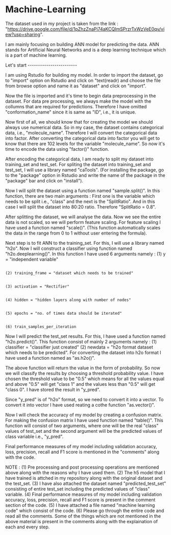 # Machine-Learning

The dataset used in my project is taken from the link : "https://drive.google.com/file/d/1pZhzZnaPi74aKCQImSPrzrTxWzVeE0qv/view?usp=sharing".

I am mainly focusing on building ANN model for predicting the data. ANN stands for Artificial Neural Networks and is a deep learning technique which is a part of machine learning. 

Let's start ------------------------

I am using Rstudio for building my model. In order to import the dataset, go to "import" option on Rstudio and click on "text(readr) and choose the file from browse option and name it as "dataset" and click on "import".

Now the file is imported and it's time to begin data preprocessing in the dataset. For data pre processing, we always make the model with the collumns that are required for predictions. Therefore I have omitted "conformation_name" since it is same as "ID", i.e., it is unique.

Now first of all, we should know that for creating the model we should always use numerical data. So in my case, the dataset contains categorical data, i.e., "molecule_name". Therefore I will convert the categorical data into factor. After converting the categorical data into factor you will get to know that there are 102 levels for the variable "molecule_name". So now it's time to encode the data using "factor()" function.

After encoding the categorical data, I am ready to split my dataset into training_set and test_set. For spliting the dataset into training_set and test_set, I will use a library named "caTools". (For installing the package, go to the "package" option in Rstudio and write the name of the package in the "package" bar and click on "install"). 

Now I will split the dataset using a function named "sample.split()". In this function, there are two main arguments : First one is the variable which needs to be split i.e., "class" and the next is the "SplitRatio". And in this case I will split the dataset into 80:20 ratio. Therefore "SplitRatio = 0.8".

After splitting the dataset, we will analyse the data. Now we see the entire data is not scaled, so we will perform feature scaling. For feature scaling I have used a function named "scale()". (This function automatically scales the data in the range from 0 to 1 without user entering the formula).

Next step is to fit ANN to the training_set. For this, I will use a library named "h2o". Now I will construct a classifier using function named "h2o.deeplearning()". In this function I have used 6 arguments namely  :  (1) y = "independent variable"

                                                                                (2) training_frame = "dataset which needs to be trained"
                                                                                
                                                                                (3) activation = "Rectifier"
                                                                                
                                                                                (4) hidden = "hidden layers along with number of nodes"
                                                                                
                                                                                (5) epochs = "no. of times data should be iterated"
                                                                                
                                                                                (6) train_samples_per_iteration

Now I will predict the test_set results. For this, I have used a function named "h2o.predict()". This function consist of mainly 2 arguments namely  :  (1) classifier = "classifier just created"
                     (2) newdata = "h2o format dataset which needs to be predicted". For converting the dataset into h2o format I have                                      used a function named as "as.h2o()".
                                                                               
The above function will return the value in the form of probability. So now we will classify the results by choosing a threshold probability value. I have chosen the threshold value to be "0.5" which means for all the values equal and above "0.5" will get "class 1" and the values less than "0.5" will get "class 0". I have stored the result in "y_pred".

Since "y_pred" is of "h2o" format, so we need to convert it into a vector. To convert it into vector I have used reating a cothe function "as.vector()".

Now I will check the accuracy of my model by creating a confusion matrix. For making the confusion matrix I have used function named "table()". This function will consist of two arguments, where one will be the real "class" values of test_set and the second argument will be the predicted values of class variable i.e., "y_pred".

Final performance measures of my model including validation accuracy, loss, precision, recall and F1 score is mentioned in the "comments" along with the code.

NOTE  :  (1) Pre processing and post processing operations are mentioned above along with the reasons why I have used them.
         (2) The h5 model that I have trained is attched in my repository along with the original dataset and the test_set.
         (3) I have also attached the dataset named "predicted_test_set" consisting of entire test_set including the predicted values of              "class" variable.
         (4) Final performance measures of my model including validation accuracy, loss, precision, recall and F1 score is present in                the comment section of the code.
         (5) I have attached a file named "machine learning code" which consist of the code.
         (6) Please go through the entire code and read all the comments. Some of the things which are not mentioned in the above                    material is present in the comments along with the explaination of each and every step. 
         
